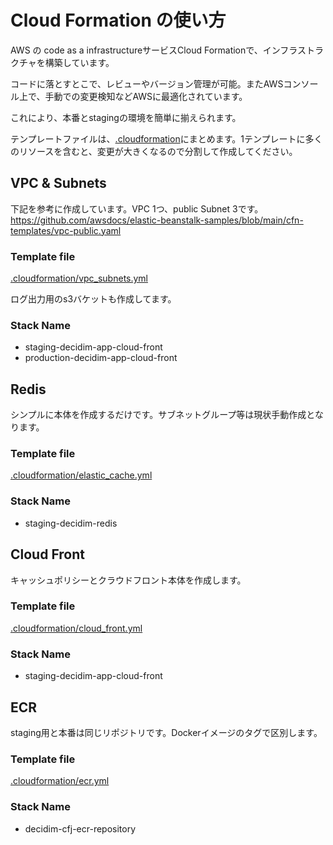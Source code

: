 # Cloud Formation の使い方

AWS の code as a infrastructureサービスCloud Formationで、インフラストラクチャを構築しています。

コードに落とすとこで、レビューやバージョン管理が可能。またAWSコンソール上で、手動での変更検知などAWSに最適化されています。

これにより、本番とstagingの環境を簡単に揃えられます。

テンプレートファイルは、[.cloudformation](/.cloudformation)にまとめます。1テンプレートに多くのリソースを含むと、変更が大きくなるので分割して作成してください。

## VPC & Subnets

下記を参考に作成しています。VPC 1つ、public Subnet 3です。
https://github.com/awsdocs/elastic-beanstalk-samples/blob/main/cfn-templates/vpc-public.yaml

### Template file

[.cloudformation/vpc_subnets.yml](/.cloudformation/vpc_subnets.yml)

ログ出力用のs3バケットも作成してます。

### Stack Name

- staging-decidim-app-cloud-front
- production-decidim-app-cloud-front

## Redis

シンプルに本体を作成するだけです。サブネットグループ等は現状手動作成となります。

### Template file

[.cloudformation/elastic_cache.yml](/.cloudformation/elastic_cache.yml)

### Stack Name

- staging-decidim-redis

## Cloud Front

キャッシュポリシーとクラウドフロント本体を作成します。

### Template file

[.cloudformation/cloud_front.yml](/.cloudformation/cloud_front.yml)

### Stack Name

- staging-decidim-app-cloud-front

## ECR

staging用と本番は同じリポジトリです。Dockerイメージのタグで区別します。

### Template file

[.cloudformation/ecr.yml](/.cloudformation/ecr.yml)

### Stack Name

- decidim-cfj-ecr-repository
